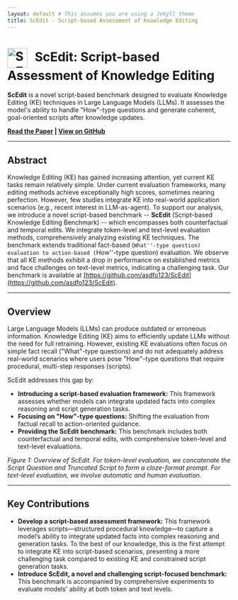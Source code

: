 ```yaml
---
layout: default # This assumes you are using a Jekyll theme
title: ScEdit - Script-based Assessment of Knowledge Editing
---
```


# <img src="assets/img/script-1-2.png" alt="ScEdit Logo" width="45" style="vertical-align: middle; margin-right: 10px;"> ScEdit: Script-based Assessment of Knowledge Editing

**ScEdit** is a novel script-based benchmark designed to evaluate Knowledge Editing (KE) techniques in Large Language Models (LLMs). It assesses the model's ability to handle "How"-type questions and generate coherent, goal-oriented scripts after knowledge updates.

**[Read the Paper](#paper-and-citation) | [View on GitHub](#code-and-data)**

---

## Abstract

Knowledge Editing (KE) has gained increasing attention, yet current KE tasks remain relatively simple. Under current evaluation frameworks, many editing methods achieve exceptionally high scores, sometimes nearing perfection. However, few studies integrate KE into real-world application scenarios (e.g., recent interest in LLM-as-agent). To support our analysis, we introduce a novel script-based benchmark -- **ScEdit** (Script-based Knowledge Editing Benchmark) -- which encompasses both counterfactual and temporal edits. We integrate token-level and text-level evaluation methods, comprehensively analyzing existing KE techniques. The benchmark extends traditional fact-based (``What''-type question) evaluation to action-based (``How''-type question) evaluation. We observe that all KE methods exhibit a drop in performance on established metrics and face challenges on text-level metrics, indicating a challenging task. Our benchmark is available at [https://github.com/asdfo123/ScEdit](https://github.com/asdfo123/ScEdit).

---

## Overview

Large Language Models (LLMs) can produce outdated or erroneous information. Knowledge Editing (KE) aims to efficiently update LLMs without the need for full retraining. However, existing KE evaluations often focus on simple fact recall ("What"-type questions) and do not adequately address real-world scenarios where users pose "How"-type questions that require procedural, multi-step responses (scripts).

ScEdit addresses this gap by:
* **Introducing a script-based evaluation framework:** This framework assesses whether models can integrate updated facts into complex reasoning and script generation tasks.
* **Focusing on "How"-type questions:** Shifting the evaluation from factual recall to action-oriented guidance.
* **Providing the ScEdit benchmark:** This benchmark includes both counterfactual and temporal edits, with comprehensive token-level and text-level evaluations.

*Figure 1: Overview of ScEdit. For token-level evaluation, we concatenate the Script Question and Truncated Script to form a cloze-format prompt. For text-level evaluation, we involve automatic and human evaluation.*

---

## Key Contributions

* **Develop a script-based assessment framework:** This framework leverages scripts—structured procedural knowledge—to capture a model’s ability to integrate updated facts into complex reasoning and generation tasks. To the best of our knowledge, this is the first attempt to integrate KE into script-based scenarios, presenting a more challenging task compared to existing KE and constrained script generation tasks.
* **Introduce ScEdit, a novel and challenging script-focused benchmark:** This benchmark is accompanied by comprehensive experiments to evaluate models' ability at both token and text levels.